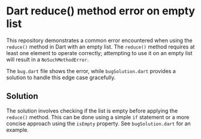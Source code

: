 # Dart reduce() method error on empty list

This repository demonstrates a common error encountered when using the `reduce()` method in Dart with an empty list.  The `reduce()` method requires at least one element to operate correctly; attempting to use it on an empty list will result in a `NoSuchMethodError`. 

The `bug.dart` file shows the error, while `bugSolution.dart` provides a solution to handle this edge case gracefully.

## Solution

The solution involves checking if the list is empty before applying the `reduce()` method. This can be done using a simple `if` statement or a more concise approach using the `isEmpty` property. See `bugSolution.dart` for an example.